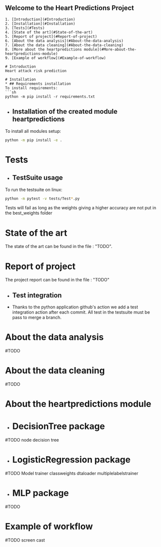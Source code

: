 ## Welcome to the Heart Predictions Project

<!--You can use the [editor on GitHub](https://github.com/Dianevera/heart-prediction/edit/gh-pages/index.md) to maintain and preview the content for your website in Markdown files.-->

```Table of Contents
1. [Introduction](#Introduction)
2. [Installation](#Installation)
3. [Tests](#Tests)
4. [State of the art](#State-of-the-art)
5. [Report of project](#Report-of-project)
6. [About the data analysis](#About-the-data-analysis)
7. [About the data cleaning](#About-the-data-cleaning)
8. [More about the heartpredictions module](#More-about-the-heartpredictions-module)
9. [Example of workflow](#Example-of-workflow)

# Introduction
Heart attack risk prediction

# Installation
* ## Requirements installation
To install requirements:
```sh
python -m pip install -r requirements.txt
```

* ## Installation of the created module heartpredictions
To install all modules setup:
```sh
python -m pip install -e .
```

# Tests
* ## TestSuite usage 
To run the testsuite on linux: 
```sh
python -m pytest -v tests/Test*.py
```

Tests will fail as long as the weights giving a higher accuracy are not put in the best_weights folder

# State of the art
The state of the art can be found in the file : "TODO".

# Report of project
The project report can be found in the file : "TODO"

* ## Test integration
* Thanks to the python application github's action we add a test integration action after each commit. 
  All test in the testsuite must be pass to merge a branch.
  
# About the data analysis
#TODO 

# About the data cleaning
#TODO 


# About the heartpredictions module

* # DecisionTree package
#TODO node decision tree

* # LogisticRegression package
#TODO Model trainer classweights dtaloader multiplelabelstrainer

* # MLP package
#TODO

# Example of workflow
#TODO screen cast
